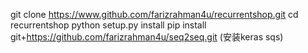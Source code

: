 git clone https://www.github.com/farizrahman4u/recurrentshop.git
cd recurrentshop
python setup.py install
pip install git+https://github.com/farizrahman4u/seq2seq.git (安装keras sqs)
